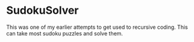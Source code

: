 # SudokuSolver

This was one of my earlier attempts to get used to recursive coding. This can take most sudoku puzzles and solve them.  
  
